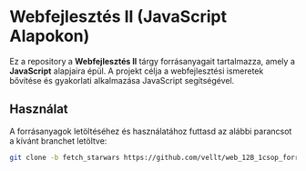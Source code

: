 # Webfejlesztés II (JavaScript Alapokon)

Ez a repository a **Webfejlesztés II** tárgy forrásanyagait tartalmazza, amely a **JavaScript** alapjaira épül. A projekt célja a webfejlesztési ismeretek bővítése és gyakorlati alkalmazása JavaScript segítségével.

## Használat

A forrásanyagok letöltéséhez és használatához futtasd az alábbi parancsot a kívánt branchet letöltve:

```bash
git clone -b fetch_starwars https://github.com/vellt/web_12B_1csop_forrasok.git
```
